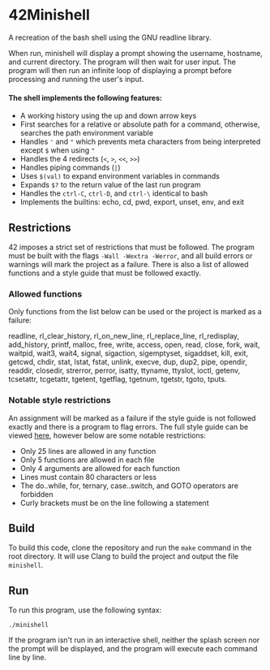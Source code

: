 # 42Minishell

A recreation of the bash shell using the GNU readline library.

When run, minishell will display a prompt showing the username, hostname, and current directory. The program will then wait for user input. The program will then run an infinite loop of displaying a prompt before processing and running the user's input.

#### The shell implements the following features:

- A working history using the up and down arrow keys
- First searches for a relative or absolute path for a command, otherwise, searches the path environment variable
- Handles `'` and `"` which prevents meta characters from being interpreted except `$` when using `"`
- Handles the 4 redirects (`<`, `>`, `<<`, `>>`)
- Handles piping commands (`|`)
- Uses `$(val)` to expand environment variables in commands
- Expands `$?` to the return value of the last run program
- Handles the `ctrl-C`, `ctrl-D`, and `ctrl-\` identical to bash
- Implements the builtins: echo, cd, pwd, export, unset, env, and exit

## Restrictions

42 imposes a strict set of restrictions that must be followed. The program must be built with the flags `-Wall -Wextra -Werror`, and all build errors or warnings will mark the project as a failure. There is also a list of allowed functions and a style guide that must be followed exactly. 

### Allowed functions

Only functions from the list below can be used or the project is marked as a failure:

readline, rl_clear_history, rl_on_new_line, rl_replace_line, rl_redisplay, add_history, printf, malloc, free, write, access, open, read, close, fork, wait, waitpid, wait3, wait4, signal, sigaction, sigemptyset, sigaddset, kill, exit, getcwd, chdir, stat, lstat, fstat, unlink, execve, dup, dup2, pipe, opendir, readdir, closedir, strerror, perror, isatty, ttyname, ttyslot, ioctl, getenv, tcsetattr, tcgetattr, tgetent, tgetflag, tgetnum, tgetstr, tgoto, tputs.

### Notable style restrictions

An assignment will be marked as a failure if the style guide is not followed exactly and there is a program to flag errors. The full style guide can be viewed [here](https://github.com/42School/norminette/blob/master/pdf/en.norm.pdf), however below are some notable restrictions:
- Only 25 lines are allowed in any function
- Only 5 functions are allowed in each file
- Only 4 arguments are allowed for each function
- Lines must contain 80 characters or less
- The do..while, for, ternary, case..switch, and GOTO operators are forbidden
- Curly brackets must be on the line following a statement

## Build

To build this code, clone the repository and run the `make` command in the root directory. It will use Clang to build the project and output the file `minishell`.

## Run

To run this program, use the following syntax:

```./minishell```

If the program isn't run in an interactive shell, neither the splash screen nor the prompt will be displayed, and the program will execute each command line by line.
